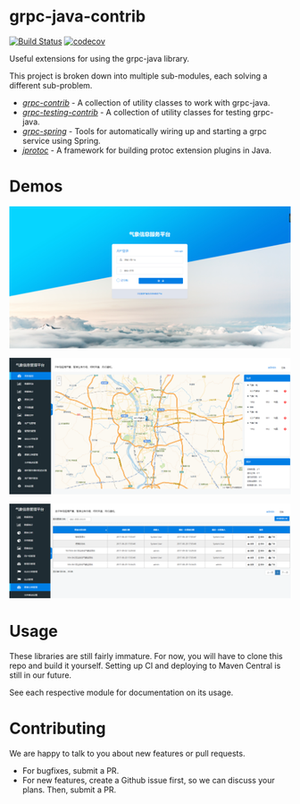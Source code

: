 grpc-java-contrib
=================
[![Build Status](https://travis-ci.org/salesforce/grpc-java-contrib.svg?branch=master)](https://travis-ci.org/salesforce/grpc-java-contrib)
[![codecov](https://codecov.io/gh/salesforce/grpc-java-contrib/branch/master/graph/badge.svg)](https://codecov.io/gh/salesforce/grpc-java-contrib)


Useful extensions for using the grpc-java library.

This project is broken down into multiple sub-modules, each solving a different sub-problem.

* [*grpc-contrib*](https://github.com/salesforce/grpc-java-contrib/tree/master/contrib/grpc-contrib) - A collection of utility classes to work with grpc-java.
* [*grpc-testing-contrib*](https://github.com/salesforce/grpc-java-contrib/tree/master/contrib/grpc-testing-contrib) - A collection of utility classes for testing grpc-java.
* [*grpc-spring*](https://github.com/salesforce/grpc-java-contrib/tree/master/contrib/grpc-spring) - Tools for automatically wiring up and starting a grpc service using Spring.
* [*jprotoc*](https://github.com/salesforce/grpc-java-contrib/tree/master/jprotoc) - A framework for building protoc extension plugins in Java.

Demos
=====
![Image text](https://raw.githubusercontent.com/zhblxm/weather_system/main/screen/index.png)

![Image text](https://raw.githubusercontent.com/zhblxm/weather_system/main/screen/monitor.png)

![Image text](https://raw.githubusercontent.com/zhblxm/weather_system/main/screen/category.png)

Usage
=====
These libraries are still fairly immature. For now, you will have to clone this repo and build it yourself. Setting
up CI and deploying to Maven Central is still in our future.

See each respective module for documentation on its usage.

Contributing
============
We are happy to talk to you about new features or pull requests.

* For bugfixes, submit a PR.
* For new features, create a Github issue first, so we can discuss your plans. Then, submit a PR.